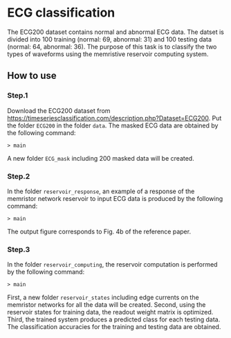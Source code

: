# ECG classification
The ECG200 dataset contains normal and abnormal ECG data. 
The datset is divided into 100 training (normal: 69, abnormal: 31) and 100 testing data (normal: 64, abnormal: 36). 
The purpose of this task is to classify the two types of waveforms using the memristive reservoir computing system.

  ## How to use
  ### Step.1
  Download the ECG200 dataset from https://timeseriesclassification.com/description.php?Dataset=ECG200. 
  Put the folder ```ECG200``` in the folder  ```data```. 
  The masked ECG data are obtained by the following command:
  ```
  > main
  ```
  
  A new folder ```ECG_mask``` including 200 masked data will be created.
  
  ### Step.2
  In the folder ```reservoir_response```, an example of a response of the memristor network reservoir to input ECG data is produced by the following command:
  ```
  > main
  ```
  
  The output figure corresponds to Fig. 4b of the reference paper.
  
  
  ### Step.3 
  In the folder ```reservoir_computing```, the reservoir computation is performed by the following command:
  ```
  > main
  ```
  
  First, a new folder ```reservoir_states``` including edge currents on the memristor networks for all the data will be created.
  Second, using the reservoir states for training data, the readout weight matrix is optimized.
  Third, the trained system produces a predicted class for each testing data.
  The classification accuracies for the training and testing data are obtained.
  
  
